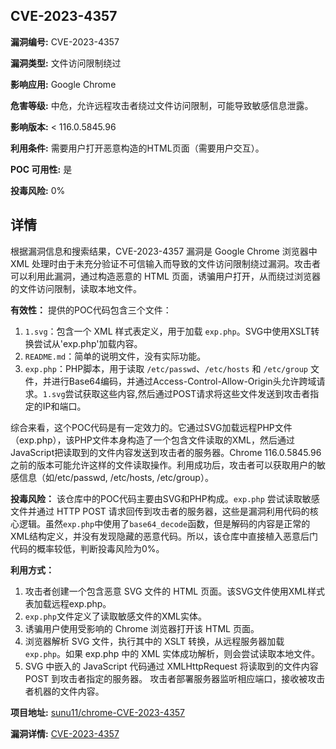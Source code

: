 ## CVE-2023-4357

**漏洞编号:** CVE-2023-4357

**漏洞类型:** 文件访问限制绕过

**影响应用:** Google Chrome

**危害等级:** 中危，允许远程攻击者绕过文件访问限制，可能导致敏感信息泄露。

**影响版本:** < 116.0.5845.96

**利用条件:** 需要用户打开恶意构造的HTML页面（需要用户交互）。

**POC 可用性:** 是

**投毒风险:** 0%

## 详情

根据漏洞信息和搜索结果，CVE-2023-4357 漏洞是 Google Chrome 浏览器中 XML 处理时由于未充分验证不可信输入而导致的文件访问限制绕过漏洞。攻击者可以利用此漏洞，通过构造恶意的 HTML 页面，诱骗用户打开，从而绕过浏览器的文件访问限制，读取本地文件。

**有效性：**
提供的POC代码包含三个文件：
1.  `1.svg`：包含一个 XML 样式表定义，用于加载 `exp.php`。SVG中使用XSLT转换尝试从'exp.php'加载内容。
2.  `README.md`：简单的说明文件，没有实际功能。
3.  `exp.php`：PHP脚本，用于读取 `/etc/passwd`、`/etc/hosts` 和 `/etc/group` 文件，并进行Base64编码，并通过Access-Control-Allow-Origin头允许跨域请求。`1.svg`尝试获取这些内容,然后通过POST请求将这些文件发送到攻击者指定的IP和端口。

综合来看，这个POC代码是有一定效力的。它通过SVG加载远程PHP文件（exp.php），该PHP文件本身构造了一个包含文件读取的XML，然后通过JavaScript把读取到的文件内容发送到攻击者的服务器。Chrome 116.0.5845.96之前的版本可能允许这样的文件读取操作。利用成功后，攻击者可以获取用户的敏感信息（如/etc/passwd, /etc/hosts, /etc/group）。

**投毒风险：**
该仓库中的POC代码主要由SVG和PHP构成。`exp.php` 尝试读取敏感文件并通过 HTTP POST 请求回传到攻击者的服务器，这些是漏洞利用代码的核心逻辑。虽然`exp.php`中使用了`base64_decode`函数，但是解码的内容是正常的XML结构定义，并没有发现隐藏的恶意代码。所以，该仓库中直接植入恶意后门代码的概率较低，判断投毒风险为0%。

**利用方式：**
1.  攻击者创建一个包含恶意 SVG 文件的 HTML 页面。该SVG文件使用XML样式表加载远程exp.php。
2.  `exp.php`文件定义了读取敏感文件的XML实体。
3.  诱骗用户使用受影响的 Chrome 浏览器打开该 HTML 页面。
4.  浏览器解析 SVG 文件，执行其中的 XSLT 转换，从远程服务器加载 `exp.php`。如果 exp.php 中的 XML 实体成功解析，则会尝试读取本地文件。
5.  SVG 中嵌入的 JavaScript 代码通过 XMLHttpRequest 将读取到的文件内容 POST 到攻击者指定的服务器。  攻击者部署服务器监听相应端口，接收被攻击者机器的文件内容。

**项目地址:** [sunu11/chrome-CVE-2023-4357](https://github.com/sunu11/chrome-CVE-2023-4357)

**漏洞详情:** [CVE-2023-4357](https://nvd.nist.gov/vuln/detail/CVE-2023-4357)